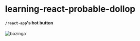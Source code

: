 # learning-react-probable-dollop
#### `/react-app`'s hot button
![bazinga](https://user-images.githubusercontent.com/78003700/168486067-6d89def4-1c2e-4fc7-b37b-8ca007bec963.gif)
